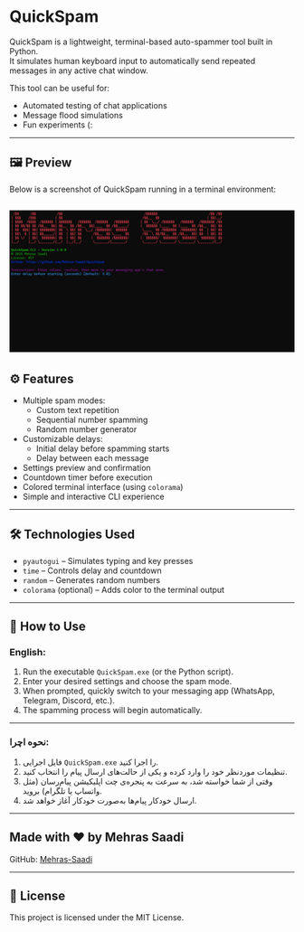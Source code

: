 # QuickSpam

QuickSpam is a lightweight, terminal-based auto-spammer tool built in Python.  
It simulates human keyboard input to automatically send repeated messages in any active chat window.

This tool can be useful for:
- Automated testing of chat applications
- Message flood simulations
- Fun experiments (:

---

## 🖼️ Preview

Below is a screenshot of QuickSpam running in a terminal environment:

![QuickSpam Demo](quickspam_preview.jpg)
--

## ⚙️ Features

- Multiple spam modes:
  - Custom text repetition
  - Sequential number spamming
  - Random number generator
- Customizable delays:
  - Initial delay before spamming starts
  - Delay between each message
- Settings preview and confirmation
- Countdown timer before execution
- Colored terminal interface (using `colorama`)
- Simple and interactive CLI experience

---

## 🛠️ Technologies Used

- `pyautogui` – Simulates typing and key presses
- `time` – Controls delay and countdown
- `random` – Generates random numbers
- `colorama` (optional) – Adds color to the terminal output

---

## 🚀 How to Use 

### English:
1. Run the executable `QuickSpam.exe` (or the Python script).
2. Enter your desired settings and choose the spam mode.
3. When prompted, quickly switch to your messaging app (WhatsApp, Telegram, Discord, etc.).
4. The spamming process will begin automatically.


---

### نحوه اچرا:
1. فایل اجرایی `QuickSpam.exe` را اجرا کنید.
2. تنظیمات موردنظر خود را وارد کرده و یکی از حالت‌های ارسال پیام را انتخاب کنید.
3. وقتی از شما خواسته شد، به سرعت به پنجره‌ی چت اپلیکیشن پیام‌رسان (مثل واتساپ یا تلگرام) بروید.
4. ارسال خودکار پیام‌ها به‌صورت خودکار آغاز خواهد شد.



---

## Made with ❤️ by **Mehras Saadi**  
GitHub: [Mehras-Saadi](https://github.com/Mehras-Saadi)

---

## 📄 License

This project is licensed under the MIT License.
